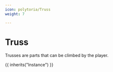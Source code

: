 ```yaml
---
icon: polytoria/Truss
weight: 7

---
```


# Truss

Trusses are parts that can be climbed by the player.

{{ inherits("Instance") }}
